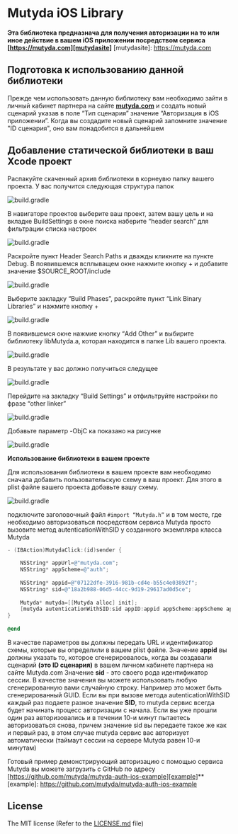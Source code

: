 # Mutyda iOS Library
**Эта библиотека предназнача для получения авторизации на то или иное действие в вашем iOS приложении посредством сервиса [https://mutyda.com][mutydasite]**
[mutydasite]: https://mutyda.com

Подготовка к использованию данной библиотеки
----------
Прежде чем использовать данную библиотеку вам необходимо зайти в личный кабинет партнера на сайте  **[mutyda.com](https://mutyda.com/pcabinet.aspx)** и создать новый сценарий указав в поле “Тип сценария” значение “Авторизация в iOS приложении”. Когда вы создадите новый сценарий запомните значение "ID сценария", оно вам понадобится в дальнейшем

Добавление статической библиотеки в ваш Xcode проект
-----------
Распакуйте скаченный архив библиотеки в корнеувю папку вашего проекта.
У вас получится следующая структура папок

![build.gradle](https://mutyda.com/images/for-git/a3.png "build.gradle")

В навигаторе проектов выберите ваш проект, затем вашу цель и на вкладке BuildSettings в окне поиска наберите  “header search” для фильтрации списка настроек

![build.gradle](https://mutyda.com/images/for-git/a4.png "build.gradle")

Раскройте пункт Header Search Paths и дважды кликните на пункте Debug. В появившемся всплыващем окне нажмите кнопку + и добавите значение $SOURCE_ROOT/include

![build.gradle](https://mutyda.com/images/for-git/a5.png "build.gradle")

Выберите закладку “Build Phases”,  раскройте пункт “Link Binary Libraries” и нажмите кнопку +

![build.gradle](https://mutyda.com/images/for-git/a6.png "build.gradle")

В появившемся окне нажмие кнопку “Add Other” и выбирите библиотеку libMutyda.a, которая находится в папке Lib вашего проекта.

![build.gradle](https://mutyda.com/images/for-git/a7.png "build.gradle")

В результате у вас должно получиться следущее

![build.gradle](https://mutyda.com/images/for-git/a8.png "build.gradle")

Перейдите на закладку “Build Settings” и отфильтруйте настройки по фразе “other linker”

![build.gradle](https://mutyda.com/images/for-git/a9.png "build.gradle")

Добавьте параметр -ObjC ка показано на рисунке

![build.gradle](https://mutyda.com/images/for-git/a9_2.png "build.gradle")

**Использование библиотеки в вашем проекте**

Для использования библиотеки в вашем проекте вам необходимо сначала добавить пользовательскую схему в ваш проект. Для этого в plist файле вашего проекта добавьте вашу схему.

![build.gradle](https://mutyda.com/images/for-git/a10.png "build.gradle")

подключите заголовочный файл ```#import “Mutyda.h”``` и в том месте, где необходимо авторизоваться посредством сервиса Mutyda просто вызовите метод autenticationWithSID у созданного экземпляра класса Mutyda

```Objective-C
- (IBAction)MutydaClick:(id)sender {
	
	NSString* appUrl=@"mutyda.com";
	NSString* appScheme=@"auth";
	
	NSString* appid=@"07122dfe-3916-981b-cd4e-b55c4e03892f";
	NSString* sid=@"18a2b988-06d5-44cc-9d19-29617ad0d5ce";
	
	Mutyda* mutyda=[[Mutyda alloc] init];
	[mutyda autenticationWithSID:sid appID:appid appScheme:appScheme appURL:appUrl];
}
 
@end
```

В качестве параметров вы должны передать URL и идентификатор схемы, которые вы определили в вашем plist файле. Значение **appid** вы должны указать то, которое сгенерировалось, когда вы создавали сценарий **(это ID сценария)** в вашем личном кабинете партнера на сайте Mutyda.com
Значение **sid** - это своего рода идентификатор сессии. В качестве значения вы можете использовать любую сгенерированную вами случайную строку. Например это может быть сгенерированный GUID. Если вы при вызове метода autenticationWithSID каждый раз подаете разное значение **SID**, то mutyda сервис всегда будет начинать процесс авторизации с начала. Если вы уже прошли один раз авторизовались и в течении 10-и минут пытаетесь авторизоваться снова, причем значение sid вы передаете такое же как и первый раз, в этом случае mutyda сервис вас авторизует автоматически (таймаут сессии на сервере Mutyda равен 10-и минутам)


Готовый пример демонстрирующий авторизацию с помощью сервиса Mutyda вы можете загрузить с GitHub по адресу 
[https://github.com/mutyda/mutyda-auth-ios-example][example]**
[example]: https://github.com/mutyda/mutyda-auth-ios-example


## License

The MIT license (Refer to the [LICENSE.md][license] file)

[license]: https://github.com/mutyda/ios-static-library/blob/master/LICENSE.md

